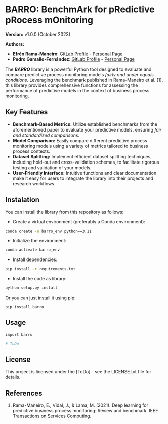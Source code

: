 # BARRO: BenchmArk for pRedictive pRocess mOnitoring

**Version:** v1.0.0 (October 2023)

**Authors:**
 - **Efrén Rama-Maneiro**: [GitLab Profile](https://gitlab.citius.usc.es/efren.rama) -
[Personal Page](https://citius.gal/team/efren-rama-maneiro)
 - **Pedro Gamallo-Fernández**: [GitLab Profile](https://gitlab.citius.usc.es/pedro.gamallo) -
[Personal Page](https://citius.gal/team/pedro-gamallo-fernandez)


The ***BARRO*** library is a powerful Python tool designed to evaluate and compare predictive process
monitoring models *fairly and under equals conditions*. Leveraging the benchmark published in Rama-Maneiro et al. [1],
this library provides comprehensive functions for assessing the performance of predictive models in the context of 
business process monitoring.

## Key Features
- **Benchmark-Based Metrics:** Utilize established benchmarks from the aforementioned paper to evaluate your 
predictive models, ensuring *fair and standardized comparisons*.
- **Model Comparison:** Easily compare different predictive process monitoring models using a variety of metrics 
tailored to business process contexts.
- **Dataset Splitting:** Implement efficient dataset splitting techniques, including hold-out and cross-validation 
schemes, to facilitate rigorous testing and validation of your models.
- **User-Friendly Interface:** Intuitive functions and clear documentation make it easy for users to integrate the 
library into their projects and research workflows.

## Instalation
You can install the library from this repository as follows:
- Create a virtual environment (preferably a Conda environment):
```bash
conda create -n barro_env python==3.11
```
- Initialize the environment:
```bash
conda activate barro_env
```
- Install dependencies:
```bash
pip install -r requirements.txt
```
- Install the code as library:
```bash
python setup.py install
```

Or you can just install it using pip:
```bash
pip install barro
```

## Usage
```bash
import barro

# ToDo
```

## License
This project is licensed under the [ToDo] - see the LICENSE.txt file for details.

## References
1. Rama-Maneiro, E., Vidal, J., & Lama, M. (2021). Deep learning for predictive business process monitoring: Review and 
benchmark. IEEE Transactions on Services Computing.
